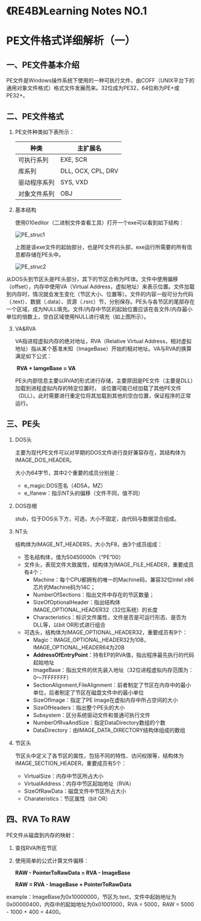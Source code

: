 # 《RE4B》Learning Notes NO.1


# PE文件格式详细解析（一）

## 一、PE文件基本介绍

PE文件是Windows操作系统下使用的一种可执行文件，由COFF（UNIX平台下的通用对象文件格式）格式文件发展而来。32位成为PE32，64位称为PE+或PE32+。

## 二、PE文件格式

1. PE文件种类如下表所示：

   | 种类         | 主扩展名           |
   | ------------ | ------------------ |
   | 可执行系列   | EXE, SCR           |
   | 库系列       | DLL, OCX, CPL, DRV |
   | 驱动程序系列 | SYS, VXD           |
   | 对象文件系列 | OBJ                |

2. 基本结构

   使用010editor（二进制文件查看工具）打开一个exe可以看到如下结构：

   ![PE_struc1](https://i.imgur.com/NHWe3JG.png)

   上图是该exe文件的起始部分，也是PE文件的头部，exe运行所需要的所有信息都存储在PE头中。

   

   ![PE_struc2](https://i.imgur.com/tnEWtgW.png)

​		从DOS头到节区头是PE头部分，其下的节区合称为PE体。文件中使用偏移（offset），内存中使用VA（Virtual Address，虚拟地址）来表示位置。文件加载到内存时，情况就会发生变化（节区大小、位置等）。文件的内容一般可分为代码（.text）、数据（.data）、资源（.rsrc）节，分别保存。PE头与各节区的尾部存在一个区域，成为NULL填充。文件/内存中节区的起始位置应该在各文件/内存最小单位的倍数上，空白区域使用NULL进行填充（如上图所示）。

3. VA&RVA

   VA指进程虚拟内存的绝对地址，RVA（Relative Virtual Address，相对虚拟地址）指从某个基准未知（ImageBase）开始的相对地址。VA与RVA的换算满足如下公式：

   ​	**RVA + IamgeBase = VA**

   PE头内部信息主要以RVA的形式进行存储，主要原因是PE文件（主要是DLL）加载到进程虚拟内存的特定位置时， 该位置可能已经加载了其他PE文件（DLL）。此时需要进行重定位将其加载到其他的空白位置，保证程序的正常运行。

## 三、PE头

1. DOS头

   主要为现代PE文件可以对早期的DOS文件进行良好兼容存在，其结构体为IMAGE_DOS_HEADER。

   大小为64字节，其中2个重要的成员分别是：

   -  e_magic:DOS签名（4D5A，MZ）
   -  e_lfanew：指示NT头的偏移（文件不同，值不同）

2. DOS存根

   stub，位于DOS头下方，可选，大小不固定，由代码与数据混合组成。

3. NT头

   结构体为IMAGE_NT_HEADERS，大小为F8，由3个成员组成：

   - 签名结构体，值为50450000h（“PE”00）
   - 文件头，表现文件大致属性，结构体为IMAGE_FILE_HEADER，重要成员有4个：
     - Machine：每个CPU都拥有的唯一的Machine码，兼容32位Intel x86芯片的Machine码为14C；
     - NumberOfSections：指出文件中存在的节区数量；
     - SizeOfOptionalHeader：指出结构体IMAGE_OPTIONAL_HEADER32（32位系统）的长度
     - Characteristics：标识文件属性，文件是否是可运行形态、是否为DLL等，以bit OR形式进行组合
   - 可选头，结构体为IMAGE_OPTIONAL_HEADER32，重要成员有9个：
     - Magic：IMAGE_OPTIONAL_HEADER32为10B，IMAGE_OPTIONAL_HEADER64为20B
     - **AddressOfEntryPoint**：持有EP的RVA值，指出程序最先执行的代码起始地址
     - ImageBase：指出文件的优先装入地址（32位进程虚拟内存范围为：0～7FFFFFFF）
     - SectionAlignment,FileAlignment：前者制定了节区在内存中的最小单位，后者制定了节区在磁盘文件中的最小单位
     - SizeOfImage：指定了PE Image在虚拟内存中所占空间的大小
     - SizeOfHeaders：指出整个PE头的大小
     - Subsystem：区分系统驱动文件和普通可执行文件
     - NumberOfRvaAndSize：指定DataDirectory数组的个数
     - DataDirectory：由IMAGE_DATA_DIRECTORY结构体组成的数组

4. 节区头

   节区头中定义了各节区的属性，包括不同的特性、访问权限等，结构体为IMAGE_SECTION_HEADER，重要成员有5个：

   - VirtualSize：内存中节区所占大小
   - VirtualAddress：内存中节区起始地址（RVA）
   - SizeOfRawData：磁盘文件中节区所占大小
   - Charateristics：节区属性（bit OR）

## 四、RVA To RAW

PE文件从磁盘到内存的映射：

1. 查找RVA所在节区

2. 使用简单的公式计算文件偏移：

   **RAW - PointerToRawData = RVA - ImageBase**

   **RAW = RVA - ImageBase + PointerToRawData**

example：ImageBase为0x10000000，节区为.text，文件中起始地址为0x00000400，内存中的起始地址为0x01001000，RVA = 5000，RAW = 5000 - 1000 + 400 = 4400。 
